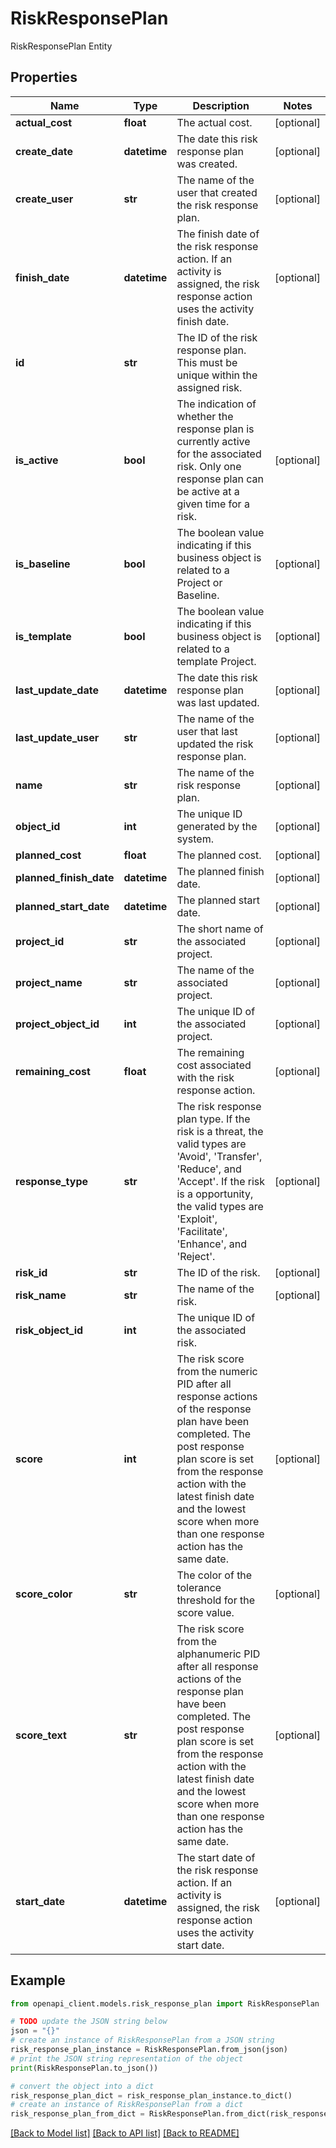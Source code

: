 # RiskResponsePlan

RiskResponsePlan Entity

## Properties

Name | Type | Description | Notes
------------ | ------------- | ------------- | -------------
**actual_cost** | **float** | The actual cost. | [optional] 
**create_date** | **datetime** | The date this risk response plan was created. | [optional] 
**create_user** | **str** | The name of the user that created the risk response plan. | [optional] 
**finish_date** | **datetime** | The finish date of the risk response action. If an activity is assigned, the risk response action uses the activity finish date. | [optional] 
**id** | **str** | The ID of the risk response plan. This must be unique within the assigned risk. | 
**is_active** | **bool** | The indication of whether the response plan is currently active for the associated risk. Only one response plan can be active at a given time for a risk. | [optional] 
**is_baseline** | **bool** | The boolean value indicating if this business object is related to a Project or Baseline. | [optional] 
**is_template** | **bool** | The boolean value indicating if this business object is related to a template Project. | [optional] 
**last_update_date** | **datetime** | The date this risk response plan was last updated. | [optional] 
**last_update_user** | **str** | The name of the user that last updated the risk response plan. | [optional] 
**name** | **str** | The name of the risk response plan. | [optional] 
**object_id** | **int** | The unique ID generated by the system. | [optional] 
**planned_cost** | **float** | The planned cost. | [optional] 
**planned_finish_date** | **datetime** | The planned finish date. | [optional] 
**planned_start_date** | **datetime** | The planned start date. | [optional] 
**project_id** | **str** | The short name of the associated project. | [optional] 
**project_name** | **str** | The name of the associated project. | [optional] 
**project_object_id** | **int** | The unique ID of the associated project. | [optional] 
**remaining_cost** | **float** | The remaining cost associated with the risk response action. | [optional] 
**response_type** | **str** | The risk response plan type. If the risk is a threat, the valid types are &#39;Avoid&#39;, &#39;Transfer&#39;, &#39;Reduce&#39;, and &#39;Accept&#39;. If the risk is a opportunity, the valid types are &#39;Exploit&#39;, &#39;Facilitate&#39;, &#39;Enhance&#39;, and &#39;Reject&#39;. | [optional] 
**risk_id** | **str** | The ID of the risk. | [optional] 
**risk_name** | **str** | The name of the risk. | [optional] 
**risk_object_id** | **int** | The unique ID of the associated risk. | 
**score** | **int** | The risk score from the numeric PID after all response actions of the response plan have been completed. The post response plan score is set from the response action with the latest finish date and the lowest score when more than one response action has the same date. | [optional] 
**score_color** | **str** | The color of the tolerance threshold for the score value. | [optional] 
**score_text** | **str** | The risk score from the alphanumeric PID after all response actions of the response plan have been completed. The post response plan score is set from the response action with the latest finish date and the lowest score when more than one response action has the same date. | [optional] 
**start_date** | **datetime** | The start date of the risk response action. If an activity is assigned, the risk response action uses the activity start date. | [optional] 

## Example

```python
from openapi_client.models.risk_response_plan import RiskResponsePlan

# TODO update the JSON string below
json = "{}"
# create an instance of RiskResponsePlan from a JSON string
risk_response_plan_instance = RiskResponsePlan.from_json(json)
# print the JSON string representation of the object
print(RiskResponsePlan.to_json())

# convert the object into a dict
risk_response_plan_dict = risk_response_plan_instance.to_dict()
# create an instance of RiskResponsePlan from a dict
risk_response_plan_from_dict = RiskResponsePlan.from_dict(risk_response_plan_dict)
```
[[Back to Model list]](../README.md#documentation-for-models) [[Back to API list]](../README.md#documentation-for-api-endpoints) [[Back to README]](../README.md)


